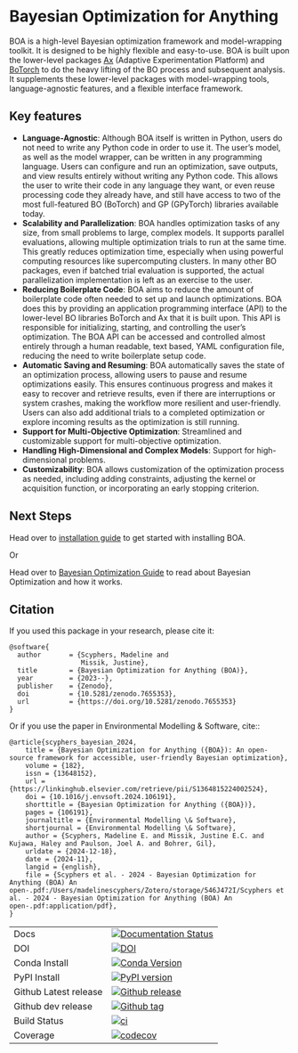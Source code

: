 # Bayesian Optimization for Anything

BOA is a high-level Bayesian optimization framework and model-wrapping toolkit. It is designed to be highly flexible and easy-to-use. BOA is built upon the lower-level packages [Ax](https://ax.dev) (Adaptive Experimentation Platform) and [BoTorch](https://botorch.org)  to do the heavy lifting of the BO process and subsequent analysis. It supplements these lower-level packages with model-wrapping tools, language-agnostic features, and a flexible interface framework.


## Key features

- **Language-Agnostic**: Although BOA itself is written in Python, users do not need to write any Python code in order to use it. The user’s model, as well as the model wrapper, can be written in any programming language. Users can configure and run an optimization, save outputs, and view results entirely without writing any Python code. This allows the user to write their code in any language they want, or even reuse processing code they already have, and still have access to two of the most full-featured BO (BoTorch)  and GP (GPyTorch) libraries available today.
- **Scalability and Parallelization**: BOA handles optimization tasks of any size, from small problems to large, complex models. It supports parallel evaluations, allowing multiple optimization trials to run at the same time. This greatly reduces optimization time, especially when using powerful computing resources like supercomputing clusters. In many other BO packages, even if batched trial evaluation is supported, the actual parallelization implementation is left as an exercise to the user.
- **Reducing Boilerplate Code**: BOA aims to reduce the amount of boilerplate code often needed to set up and launch optimizations. BOA does this by providing an application programming interface (API) to the lower-level BO libraries BoTorch and Ax that it is built upon. This API is responsible for initializing, starting, and controlling the user’s optimization. The BOA API can be accessed and controlled almost entirely through a human readable, text based, YAML configuration file, reducing the need to write boilerplate setup code.
- **Automatic Saving and Resuming**: BOA automatically saves the state of an optimization process, allowing users to pause and resume optimizations easily. This ensures continuous progress and makes it easy to recover and retrieve results, even if there are interruptions or system crashes, making the workflow more resilient and user-friendly. Users can also add additional trials to a completed optimization or explore incoming results as the optimization is still running.
- **Support for Multi-Objective Optimization**: Streamlined and customizable support for multi-objective optimization.
- **Handling High-Dimensional and Complex Models**: Support for high-dimensional problems.
- **Customizability**: BOA allows customization of the optimization process as needed, including adding constraints, adjusting the kernel or acquisition function, or incorporating an early stopping criterion.


## Next Steps

Head over to [installation guide](https://boa-framework.readthedocs.io/en/latest/user_guide/getting_started.html#installation) to get started with installing BOA. 

Or

Head over to [Bayesian Optimization Guide](https://boa-framework.readthedocs.io/en/stable/user_guide/bo_overview.html) to read about Bayesian Optimization and how it works.

## Citation

If you used this package in your research, please cite it:

```
@software{
  author       = {Scyphers, Madeline and
                  Missik, Justine},
  title        = {Bayesian Optimization for Anything (BOA)},
  year         = {2023--},
  publisher    = {Zenodo},
  doi          = {10.5281/zenodo.7655353},
  url          = {https://doi.org/10.5281/zenodo.7655353}
}
```

Or if you use the paper in Environmental Modelling & Software, cite::

```
@article{scyphers_bayesian_2024,
	title = {Bayesian Optimization for Anything ({BOA}): An open-source framework for accessible, user-friendly Bayesian optimization},
	volume = {182},
	issn = {13648152},
	url = {https://linkinghub.elsevier.com/retrieve/pii/S1364815224002524},
	doi = {10.1016/j.envsoft.2024.106191},
	shorttitle = {Bayesian Optimization for Anything ({BOA})},
	pages = {106191},
	journaltitle = {Environmental Modelling \& Software},
	shortjournal = {Environmental Modelling \& Software},
	author = {Scyphers, Madeline E. and Missik, Justine E.C. and Kujawa, Haley and Paulson, Joel A. and Bohrer, Gil},
	urldate = {2024-12-18},
	date = {2024-11},
	langid = {english},
	file = {Scyphers et al. - 2024 - Bayesian Optimization for Anything (BOA) An open-.pdf:/Users/madelinescyphers/Zotero/storage/546J472I/Scyphers et al. - 2024 - Bayesian Optimization for Anything (BOA) An open-.pdf:application/pdf},
}
```

|                       |                                                                                                                                                                 |
|-----------------------|-----------------------------------------------------------------------------------------------------------------------------------------------------------------|
| Docs                  | [![Documentation Status](https://readthedocs.org/projects/boa-framework/badge/?version=latest)](https://boa-framework.readthedocs.io/en/latest/?badge=latest)   |
| DOI                   | [![DOI](https://zenodo.org/badge/480579470.svg)](https://zenodo.org/badge/latestdoi/480579470)                                                                  |
| Conda Install         | [![Conda Version](https://anaconda.org/conda-forge/boa-framework/badges/version.svg)](https://anaconda.org/conda-forge/boa-framework)                           |
| PyPI Install          | [![PyPI version](https://badge.fury.io/py/boa-framework.svg)](https://badge.fury.io/py/boa-framework)                                                           |
| Github Latest release | [![Github release](https://img.shields.io/github/release/madeline-scyphers/boa.svg?label=tag&colorB=11ccbb)](https://github.com/madeline-scyphers/boa/releases) |
| Github dev release    | [![Github tag](https://img.shields.io/github/v/tag/madeline-scyphers/boa.svg?label=tag&colorB=11ccbb)](https://github.com/madeline-scyphers/boa/tags)           |
| Build Status          | [![ci](https://github.com/madeline-scyphers/boa/actions/workflows/CI.yaml/badge.svg)](https://github.com/madeline-scyphers/boa/actions/workflows/CI.yaml)       |
| Coverage              | [![codecov](https://codecov.io/gh/madeline-scyphers/boa/branch/main/graph/badge.svg)](https://codecov.io/gh/madeline-scyphers/boa)                              |
